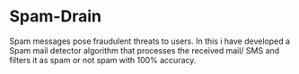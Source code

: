 # Spam-Drain
Spam messages pose fraudulent threats to users. In this i have developed a Spam mail detector algorithm that processes the received mail/ SMS and filters it as spam or not spam with 100% accuracy.
